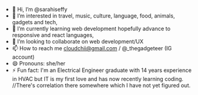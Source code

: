 - 👋 Hi, I’m @sarahiseffy
- 👀 I’m interested in travel, music, culture, language, food, animals, gadgets and tech,
- 🌱 I’m currently learning web development hopefully advance to responsive and react languages,
- 💞️ I’m looking to collaborate on web development/UX
- 📫 How to reach me cloudchii@gmail.com / @_thegadgeteer (IG account)
- 😄 Pronouns: she/her
- ⚡ Fun fact: I'm an Electrical Engineer graduate with 14 years experience in HVAC but IT is my first love and has now recently learning coding.
  //There's correlation there somewhere which I have not yet figured out.

<!---
sarahiseffy/sarahiseffy is a ✨ special ✨ repository because its `README.md` (this file) appears on your GitHub profile.
You can click the Preview link to take a look at your changes.
--->
